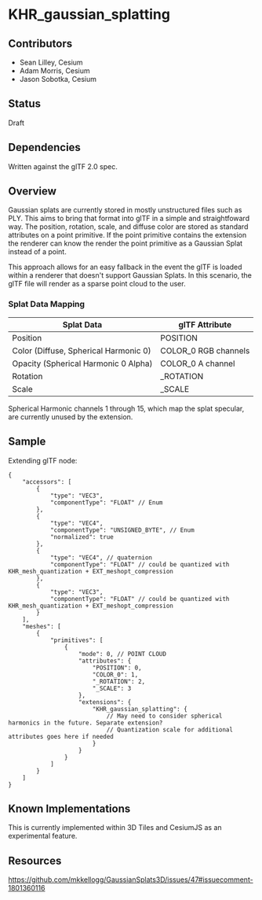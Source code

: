 <!--
Copyright 2015-2024 The Khronos Group Inc.
SPDX-License-Identifier: CC-BY-4.0
-->

# KHR_gaussian_splatting

## Contributors

- Sean Lilley, Cesium
- Adam Morris, Cesium
- Jason Sobotka, Cesium

## Status

Draft

## Dependencies

Written against the glTF 2.0 spec.

## Overview

Gaussian splats are currently stored in mostly unstructured files such as PLY. This aims to bring that format into glTF in a simple and straightfoward way. The position, rotation, scale, and diffuse color are stored as standard attributes on a point primitive. If the point primitive contains the extension the renderer can know the render the point primitive as a Gaussian Splat instead of a point.

This approach allows for an easy fallback in the event the glTF is loaded within a renderer that doesn't support Gaussian Splats. In this scenario, the glTF file will render as a sparse point cloud to the user.

### Splat Data Mapping

| Splat Data | glTF Attribute |
| --- | --- |
| Position | POSITION |
| Color (Diffuse, Spherical Harmonic 0) | COLOR_0 RGB channels |
| Opacity (Spherical Harmonic 0 Alpha) | COLOR_0 A channel |
| Rotation | _ROTATION |
| Scale | _SCALE |

Spherical Harmonic channels 1 through 15, which map the splat specular, are currently unused by the extension.

## Sample

Extending glTF node:

```
{
    "accessors": [
        {
            "type": "VEC3",
            "componentType": "FLOAT" // Enum
        },
        {
            "type": "VEC4",
            "componentType": "UNSIGNED_BYTE", // Enum
            "normalized": true
        },
        {
            "type": "VEC4", // quaternion
            "componentType": "FLOAT" // could be quantized with KHR_mesh_quantization + EXT_meshopt_compression
        },
        {
            "type": "VEC3",
            "componentType": "FLOAT" // could be quantized with KHR_mesh_quantization + EXT_meshopt_compression
        }
    ],
    "meshes": [
        {
            "primitives": [
                {
                    "mode": 0, // POINT CLOUD
                    "attributes": {
                        "POSITION": 0,
                        "COLOR_0": 1,
                        "_ROTATION": 2,
                        "_SCALE": 3
                    },
                    "extensions": {
                        "KHR_gaussian_splatting": {
                            // May need to consider spherical harmonics in the future. Separate extension?
                            // Quantization scale for additional attributes goes here if needed
                        }
                    }
                }
            ]
        }
    ]
}
```

## Known Implementations

This is currently implemented within 3D Tiles and CesiumJS as an experimental feature.

## Resources

https://github.com/mkkellogg/GaussianSplats3D/issues/47#issuecomment-1801360116